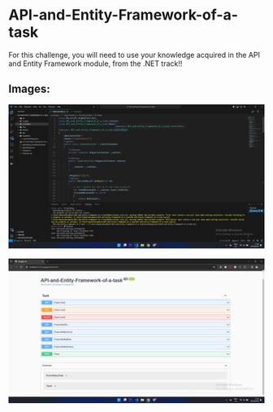 # API-and-Entity-Framework-of-a-task
For this challenge, you will need to use your knowledge acquired in the API and Entity Framework module, from the .NET track!!
## Images:
![coder.png](https://github.com/daniellimadev/API-and-Entity-Framework-of-a-task/blob/main/Img/coder.png)
<br/>
<br/>
![endpoint.png](https://github.com/daniellimadev/API-and-Entity-Framework-of-a-task/blob/main/Img/endpoint.png)

